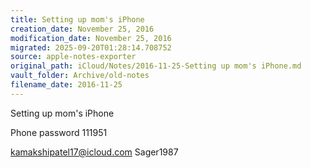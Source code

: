 ```yaml
---
title: Setting up mom's iPhone
creation_date: November 25, 2016
modification_date: November 25, 2016
migrated: 2025-09-20T01:28:14.708752
source: apple-notes-exporter
original_path: iCloud/Notes/2016-11-25-Setting up mom's iPhone.md
vault_folder: Archive/old-notes
filename_date: 2016-11-25
---
```



Setting up mom's iPhone

Phone password
111951

kamakshipatel17@icloud.com
Sager1987
